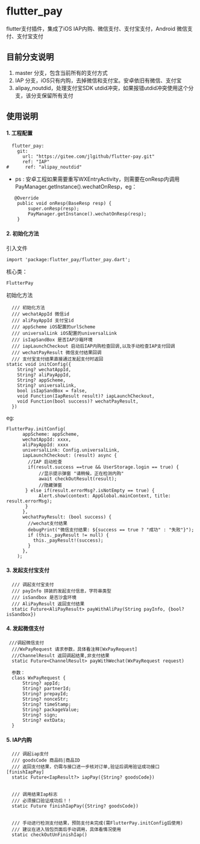 # flutter_pay

flutter支付插件，集成了iOS IAP内购、微信支付、支付宝支付，Android 微信支付、支付宝支付

## 目前分支说明
1. master 分支，包含当前所有的支付方式
2. IAP 分支，iOS只有内购，去掉微信和支付宝。安卓依旧有微信、支付宝
3. alipay_noutdid，处理支付宝SDK utdid冲突，如果报错utdid冲突使用这个分支，该分支保留所有支付

## 使用说明

#### 1. 工程配置

```
  flutter_pay:
    git:
      url: "https://gitee.com/jlgithub/flutter-pay.git"
      ref: "IAP"
#      ref: "alipay_noutdid"
```


-  ps : 安卓工程如果需要重写WXEntryActivity，则需要在onResp内调用PayManager.getInstance().wechatOnResp，eg：
```
   @Override
    public void onResp(BaseResp resp) {
        super.onResp(resp);
        PayManager.getInstance().wechatOnResp(resp);
    }
```

#### 2. 初始化方法

引入文件

```
import 'package:flutter_pay/flutter_pay.dart';
```

核心类：
```
FlutterPay
```

初始化方法

``` 
  /// 初始化方法
  /// wechatAppId 微信id
  /// aliPayAppId 支付宝id
  /// appScheme iOS配置的urlScheme
  /// universalLink iOS配置的universalLink
  /// isIapSandBox 是否IAP沙箱环境
  /// iapLaunchCheckout 启动后IAP内购检查回调,以及手动检查IAP支付回调
  /// wechatPayResult 微信支付结果回调
  /// 支付宝支付结果直接通过发起支付时返回
static void initConfig({
    String? wechatAppId,
    String? aliPayAppId,
    String? appScheme,
    String? universalLink,
    bool isIapSandBox = false,
    void Function(IapResult result)? iapLaunchCheckout,
    void Function(bool success)? wechatPayResult,
  })
```

 eg: 
 
```
FlutterPay.initConfig(
      appScheme: appScheme,
      wechatAppId: xxxx,
      aliPayAppId: xxxx
      universalLink: Config.universalLink,
      iapLaunchCheckout: (result) async {
        //IAP 启动检查
        if(result.success ==true && UserStorage.login == true) {
            //显示提示弹窗 "请稍候，正在检测内购"
            await checkOutResult(result);
            //隐藏弹窗
       } else if(result.errorMsg?.isNotEmpty == true) {
            Alert.show(context: AppGlobal.mainContext, title: result.errorMsg);
       }
      },
      wechatPayResult: (bool success) {
        //wechat支付结果
        debugPrint("微信支付结果: ${success == true ? "成功" : "失败"}");
        if (this._payResult != null) {
          this._payResult!(success);
        }
      },
    );
```

#### 3. 发起支付宝支付

```
  /// 调起支付宝支付
  /// payInfo 拼装的发起支付信息，字符串类型
  /// isSandbox 是否沙盒环境
  /// AliPayResult 返回支付结果
  static Future<AliPayResult> payWithAliPay(String payInfo, {bool? isSandbox}) 
```

#### 4. 发起微信支付

```
 ///调起微信支付
  ///WxPayRequest 请求参数，具体看注释[WxPayRequest]
  ///ChannelResult 返回调起结果,非支付结果
  static Future<ChannelResult> payWithWechat(WxPayRequest request)
  
  参数：
  class WxPayRequest {
      String? appId;
      String? partnerId;
      String? prepayId;
      String? nonceStr;
      String? timeStamp;
      String? packageValue;
      String? sign;
      String? extData;
  }
```

#### 5. IAP内购

```
  /// 调起iap支付
  /// goodsCode 商品码|商品ID
  /// 返回支付结果，仍需与接口进一步核对订单,验证后调用验证成功接口[finishIapPay]
  static Future<IapResult?> iapPay({String? goodsCode})
  
  
  /// 调用结束Iap标志
  /// 必须接口验证成功后！！
  static Future finishIapPay({String? goodsCode})
  
  
  /// 手动进行检测支付结果，预防支付未完成(需FlutterPay.initConfig后使用)
  /// 建议在进入钱包页面后手动调用，具体看情况使用
  static checkOutUnFinishIap()
```